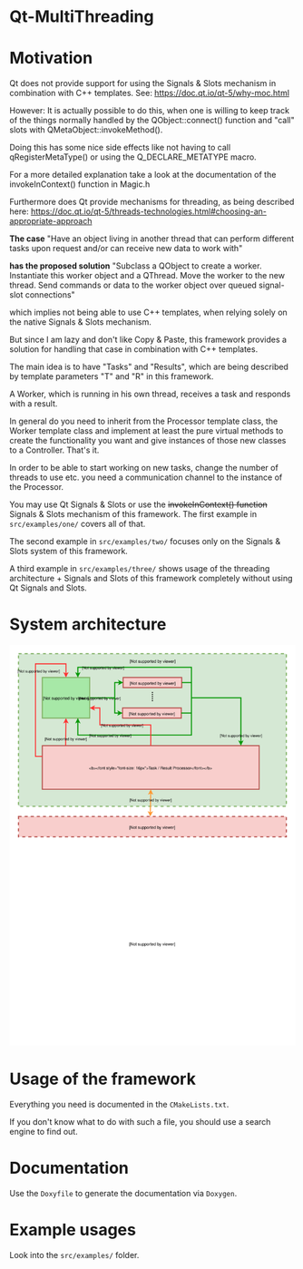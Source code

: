 # Qt-MultiThreading

# Motivation

Qt does not provide support for using the Signals & Slots mechanism in combination with C++ templates. See: https://doc.qt.io/qt-5/why-moc.html

However: It is actually possible to do this, when one is willing to keep track of the things normally handled
by the QObject::connect() function and "call" slots with QMetaObject::invokeMethod().

Doing this has some nice side effects like not having to call qRegisterMetaType() or using the Q_DECLARE_METATYPE macro.

For a more detailed explanation take a look at the documentation of the invokeInContext() function in Magic.h

Furthermore does Qt provide mechanisms for threading, as being described here: https://doc.qt.io/qt-5/threads-technologies.html#choosing-an-appropriate-approach

**The case** "Have an object living in another thread that can perform different tasks upon request and/or can receive new data to work with"

**has the proposed solution** "Subclass a QObject to create a worker. Instantiate this worker object and a QThread. Move the worker to the new thread. Send commands or data to the worker object over queued signal-slot connections"

which implies not being able to use C++ templates, when relying solely on the native Signals & Slots mechanism.

But since I am lazy and don't like Copy & Paste, this framework provides a solution for handling that case in combination with C++ templates.

The main idea is to have "Tasks" and "Results", which are being described by template parameters "T" and "R" in this framework.

A Worker, which is running in his own thread, receives a task and responds with a result.

In general do you need to inherit from the Processor template class, the Worker template class
and implement at least the pure virtual methods to create the functionality you want and give instances of those
new classes to a Controller. That's it.

In order to be able to start working on new tasks, change the number of threads to use etc. you need a communication channel
to the instance of the Processor.

You may use Qt Signals & Slots or use the ~~invokeInContext() function~~ Signals & Slots mechanism of this framework.
The first example in `src/examples/one/` covers all of that.

The second example in `src/examples/two/` focuses only on the Signals & Slots system of this framework.

A third example in `src/examples/three/` shows usage of the threading architecture + Signals and Slots of this framework
completely without using Qt Signals and Slots.

# System architecture

![](qt_threading.svg)

# Usage of the framework
Everything you need is documented in the `CMakeLists.txt`.

If you don't know what to do with such a file, you should use a search engine to find out.

# Documentation
Use the `Doxyfile` to generate the documentation via `Doxygen`.

# Example usages

Look into the `src/examples/` folder.
